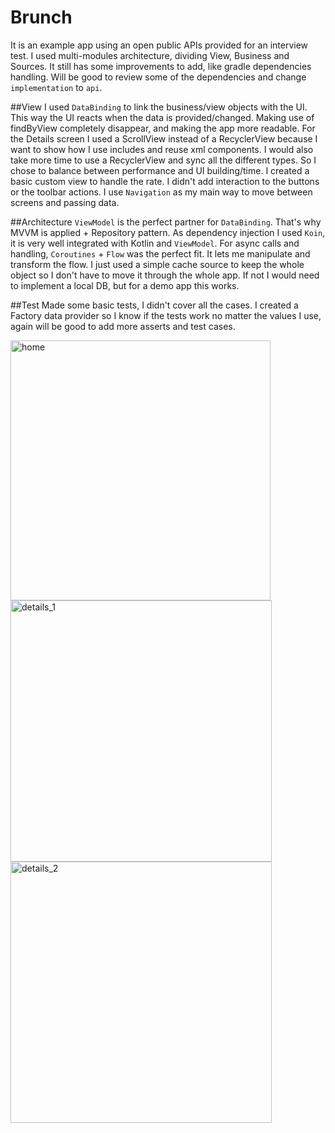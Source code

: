 # Brunch

It is an example app using an open public APIs provided for an interview test.
I used multi-modules architecture, dividing View, Business and Sources.
It still has some improvements to add, like gradle dependencies handling. Will be good
to review some of the dependencies and change `implementation` to `api`.

##View
I used `DataBinding` to link the business/view objects with the UI. This way the UI reacts
when the data is provided/changed. Making use of findByView completely disappear,
and making the app more readable.
For the Details screen I used a ScrollView instead of a RecyclerView because I want to show
how I use includes and reuse xml components. I would also take more time to use a RecyclerView
and sync all the different types. So I chose to balance between performance and UI building/time.
I created a basic custom view to handle the rate. 
I didn't add interaction to the buttons or the toolbar actions.
I use `Navigation` as my main way to move between screens and passing data.

##Architecture
`ViewModel` is the perfect partner for `DataBinding`. That's why MVVM is 
applied + Repository pattern.
As dependency injection I used `Koin`, it is very well integrated with Kotlin and `ViewModel`.
For async calls and handling, `Coroutines` + `Flow` was the perfect fit. It lets me 
manipulate and transform the flow.
I just used a simple cache source to keep the whole object so I don't have to move it through
the whole app. If not I would need to implement a local DB, but for a demo app this works.

##Test
Made some basic tests, I didn't cover all the cases. I created
a Factory data provider so I know if the tests work no matter the values I use, again will
be good to add more asserts and test cases.

<img width="416" alt="home" src="https://user-images.githubusercontent.com/1676818/116868692-9cb68580-abe5-11eb-8fd8-af974b136e09.png">
<img width="418" alt="details_1" src="https://user-images.githubusercontent.com/1676818/116868700-9f18df80-abe5-11eb-912a-83201d5a6b32.png">
<img width="418" alt="details_2" src="https://user-images.githubusercontent.com/1676818/116868702-a0e2a300-abe5-11eb-85e5-0ba2b1ffc9db.png">

